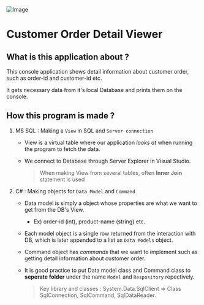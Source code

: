 ![Image](https://github.com/RobinKim-SWEngineer/Images-for-document/blob/master/HappyProgrammer%20(1).jpg)

# Customer Order Detail Viewer

## What is this application about ?

This console application shows detail information about customer order, such as order-id and customer-id etc.

It gets necessary data from it's local Database and prints them on the console.


## How this program is made ?

1. MS SQL : Making a `View` in SQL and `Server connection`
   - View is a virtual table where our application *looks at* when running the program to fetch the data.
   - We connect to Database through Server Explorer in Visual Studio.
	 
	 > When making View from several tables, often **Inner Join** statement is used

2. C# : Making objects for `Data Model` and `Command`
   - Data model is simply a object whose properties are what we want to get from the DB's View.
     - Ex) order-id (int), product-name (string) etc.
   - Each model object is a single row returned from the interaction with DB, which is later appended to a list as `Data Models` object.
   - Command object has *commands* that we want to implement such as getting detail information about customer order.
   - It is good practice to put Data model class and Command class to **seperate folder** under the name `Model` and `Respository` repectively.
	 
	 > Key library and classes : System.Data.SqlClient => Class SqlConnection, SqlCommand, SqlDataReader.

